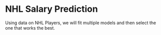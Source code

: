 # NHL Salary Prediction
Using data on NHL Players, we will fit multiple models and then select the one that works the best. 
